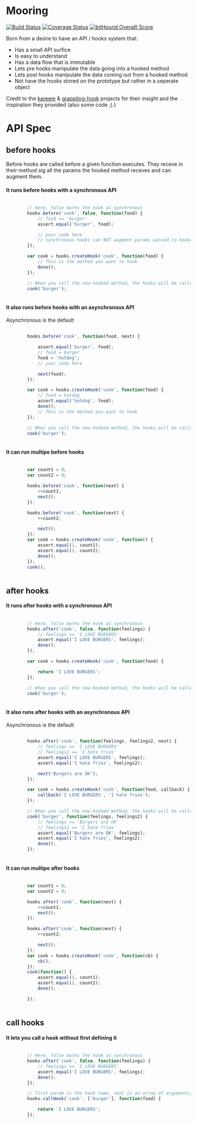 
# Mooring


[![Build Status](https://travis-ci.org/appersonlabs/Mooring.svg?branch=master)](https://travis-ci.org/appersonlabs/Mooring.svg)
[![Coverage Status](https://coveralls.io/repos/appersonlabs/mooring/badge.svg?branch=master&service=github)](https://coveralls.io/github/appersonlabs/mooring?branch=master)
[![bitHound Overalll Score](https://www.bithound.io/github/appersonlabs/Mooring/badges/score.svg)](https://www.bithound.io/github/appersonlabs/Mooring)

Born from a desire to have an API / hooks system that:

- Has a small API surfice
- Is easy to understand
- Has a data flow that is immutable
- Lets pre hooks manipulate the data going into a hooked method
- Lets post hooks manipulate the data coming out from a hooked method
- Not have the hooks stored on the prototype but rather in a seperate object

Credit to the [kareem](https://github.com/vkarpov15/kareem) & [grappling-hook](https://github.com/keystonejs/grappling-hook)
projects for their insight and the inspiration they provided (also some code ;).)



# API Spec


## before hooks


Before hooks are called before a given function executes. They receve in their method sig all the params the hooked
method receves and can augment them.


#### It runs before hooks with a synchronous API

```javascript
    
        // Here, false marks the hook as synchronous
        hooks.before('cook', false, function(food) {
            // food == 'burger'
            assert.equal('burger', food);

            // your code here
            // synchronous hooks can NOT augment params passed to hooked methods
        });

        var cook = hooks.createHook('cook', function(food) {
            // This is the method you want to hook
            done();
        });

        // When you call the now-hooked method, the hooks will be called
        cook('burger');
    
```

#### It also runs before hooks with an asynchronous API


Asynchronous is the default


```javascript
    
        hooks.before('cook', function(food, next) {

            assert.equal('burger', food);
            // food = burger
            food = 'hotdog';
            // your code here

            next(food);
        });

        var cook = hooks.createHook('cook', function(food) {
            // food = hotdog
            assert.equal('hotdog', food);
            done();
            // This is the method you want to hook
        });

        // When you call the now-hooked method, the hooks will be called
        cook('burger');
    
```

#### It can run multipe before hooks

```javascript
    
        var count1 = 0;
        var count2 = 0;

        hooks.before('cook', function(next) {
            ++count1;
            next();
        });

        hooks.before('cook', function(next) {
            ++count2;

            next();
        });
        var cook = hooks.createHook('cook', function() {
            assert.equal(1, count1);
            assert.equal(1, count2);
            done();
        });
        cook();
    
```

## after hooks

#### It runs after hooks with a synchronous API

```javascript
    
        // Here, false marks the hook as synchronous
        hooks.after('cook', false, function(feelings) {
            // feelings == 'I LOVE BURGERS'
            assert.equal('I LOVE BURGERS', feelings);
            done();
        });

        var cook = hooks.createHook('cook', function(food) {

            return 'I LOVE BURGERS';
        });

        // When you call the now-hooked method, the hooks will be called
        cook('burger');
    
```

#### It also runs after hooks with an asynchronous API


Asynchronous is the default


```javascript
    
        hooks.after('cook', function(feelings, feelings2, next) {
            // feelings == 'I LOVE BURGERS'
            // feelings2 == 'I hate fries'
            assert.equal('I LOVE BURGERS', feelings);
            assert.equal('I hate fries', feelings2);

            next('Burgers are OK');
        });

        var cook = hooks.createHook('cook', function(food, callback) {
            callback('I LOVE BURGERS', 'I hate fries');
        });

        // When you call the now-hooked method, the hooks will be called
        cook('burger', function(feelings, feelings2) {
            // feelings == 'Burgers are OK'
            // feelings2 == 'I hate fries'
            assert.equal('Burgers are OK', feelings);
            assert.equal('I hate fries', feelings2);
            done();
        });
    
```

#### It can run multipe after hooks

```javascript
    
        var count1 = 0;
        var count2 = 0;

        hooks.after('cook', function(next) {
            ++count1;
            next();
        });

        hooks.after('cook', function(next) {
            ++count2;

            next();
        });
        var cook = hooks.createHook('cook', function(cb) {
            cb();
        });
        cook(function() {
            assert.equal(1, count1);
            assert.equal(1, count2);
            done();

        });
    
```

## call hooks

#### It lets you call a hook without first defining it

```javascript
    
        // Here, false marks the hook as synchronous
        hooks.after('cook', false, function(feelings) {
            // feelings == 'I LOVE BURGERS'
            assert.equal('I LOVE BURGERS', feelings);
            done();
        });

        // first param is the hook name, next is an array of arguments, and lastly is your hooked method/code
        hooks.callHook('cook', ['burger'], function(food) {

            return 'I LOVE BURGERS';
        });
    
```


